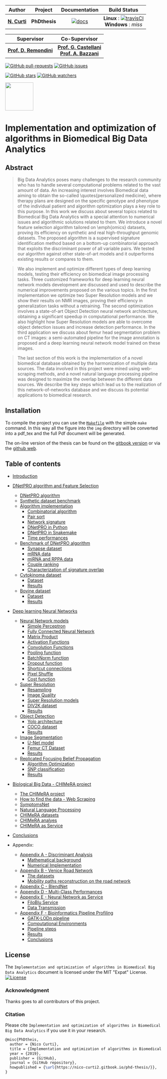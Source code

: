 | **Author**   | **Project** | **Documentation**                                                                   | **Build Status**              |
|:------------:|:-----------:|:-----------------------------------------------------------------------------------:|:-----------------------------:|
|   [**N. Curti**](https://github.com/Nico-Curti)   |  **PhDthesis**  | [![docs](https://img.shields.io/badge/documentation-latest-blue.svg?style=plastic)](https://nico-curti.github.io/PhDthesis/) | **Linux** : [![travisCI](https://travis-ci.com/Nico-Curti/PhDthesis.svg?token=7QqsqaQiuDHSyGDT3xek&branch=master)](https://travis-ci.com/Nico-Curti/PhDthesis) <br/> **Windows** : *miss* |

| **Supervisor** | **Co-Supervisor** |
|:--------------:|:-----------------:|
| [**Prof. D. Remondini**](https://www.unibo.it/sitoweb/daniel.remondini) | [**Prof. G. Castellani**](https://www.unibo.it/sitoweb/gastone.castellani) <br/> [**Prof. A. Bazzani**](https://www.unibo.it/sitoweb/armando.bazzani) |

[![GitHub pull-requests](https://img.shields.io/github/issues-pr/Nico-Curti/PhDthesis.svg?style=plastic)](https://github.com/Nico-Curti/PhDthesis/pulls)
[![GitHub issues](https://img.shields.io/github/issues/Nico-Curti/PhDthesis.svg?style=plastic)](https://github.com/Nico-Curti/PhDthesis/issues)

[![GitHub stars](https://img.shields.io/github/stars/Nico-Curti/PhDthesis.svg?label=Stars&style=social)](https://github.com/Nico-Curti/PhDthesis/stargazers)
[![GitHub watchers](https://img.shields.io/github/watchers/Nico-Curti/PhDthesis.svg?label=Watch&style=social)](https://github.com/Nico-Curti/PhDthesis/watchers)

<a href="https://github.com/UniboDIFABiophysics">
<div class="image">
<img src="https://cdn.rawgit.com/physycom/templates/697b327d/logo_unibo.png" width="90" height="90">
</div>
</a>

# Implementation and optimization of algorithms in Biomedical Big Data Analytics

## Abstract

> Big Data Analytics poses many challenges to the research community who has to handle several computational problems related to the vast amount of data.
> An increasing interest involves Biomedical data aiming to obtain the so-called \quotes{personalized medicine}, where therapy plans are designed on the specific genotype and phenotype of the individual patient and algorithm optimization plays a key role to this purpose.
> In this work we discuss about several topics related to Biomedical Big Data Analytics with a special attention to numerical issues and algorithmic solutions related to them.
> We introduce a novel feature selection algorithm tailored on \emph{omics} datasets, proving its efficiency on synthetic and real high-throughput genomic datasets.
> The proposed algorithm is a supervised signature identification method based on a bottom-up combinatorial approach that exploits the discriminant power of all variable pairs.
> We tested our algorithm against other state-of-art models and it outperforms existing results or compares to them.

> We also implement and optimize different types of deep learning models, testing their efficiency on biomedical image processing tasks.
> Three customized frameworks for deep learning neural network models development are discussed and used to describe the numerical improvements proposed on the various topics.
> In the first implementation we optimize two Super Resolution models and we show their results on NMR images, proving their efficiency in generalization tasks without a retraining.
> The second optimization involves a state-of-art Object Detection neural network architecture, obtaining a significant speedup in computational performance.
> We also highlight how Super Resolution models are able to overcome object detection issues and increase detection performance.
> In the third application we discuss about femur head segmentation problem on CT images: a semi-automated pipeline for the image annotation is proposed and a deep learning neural network model trained on these images.

> The last section of this work is the implementation of a novel biomedical database obtained by the harmonization of multiple data sources.
> The data involved in this project were mined using web-scraping methods, and a novel natural language processing pipeline was designed to maximize the overlap between the different data sources.
> We describe the key steps which lead us to the realization of this network-of-networks database and we discuss its potential applications to biomedical research.


## Installation

To compile the project you can use the [`Makefile`](https://github.com/Nico-Curti/PhDthesis/blob/master/Makefile) with the simple `make` command.
In this way all the figure into the `img` directory will be converted into a pdf_tex and the full Pdf document will be generated.

The on-line version of the thesis can be found on the [gitbook version](https://nico-curti2.gitbook.io/phd-thesis/) or via the [github web](https://nico-curti.github.io/PhDthesis).

## Table of contents

* [Introduction](https://github.com/Nico-Curti/PhDthesis/blob/master/docs/md/Introduction.md)

* [DNetPRO algorithm and Feature Selection](https://github.com/Nico-Curti/PhDthesis/blob/master/docs/md/Chapter1/README.md)
  * [DNetPRO algorithm](https://github.com/Nico-Curti/PhDthesis/blob/master/docs/md/Chapter1/DNetPRO/README.md)
  * [Synthetic dataset benchmark](https://github.com/Nico-Curti/PhDthesis/blob/master/docs/md/Chapter1/DNetPRO/ToyModel.md)
  * [Algorithm implementation](https://github.com/Nico-Curti/PhDthesis/blob/master/docs/md/Chapter1/Implementation/README.md)
    * [Combinatorial algorithm](https://github.com/Nico-Curti/PhDthesis/blob/master/docs/md/Chapter1/Implementation/Couples.md)
    * [Pair sort](https://github.com/Nico-Curti/PhDthesis/blob/master/docs/md/Chapter1/Implementation/Sorting.md)
    * [Network signature](https://github.com/Nico-Curti/PhDthesis/blob/master/docs/md/Chapter1/Implementation/FeatSel.md)
    * [DNetPRO in Python](https://github.com/Nico-Curti/PhDthesis/blob/master/docs/md/Chapter1/Implementation/Python.md)
    * [DNetPRO in Snakemake](https://github.com/Nico-Curti/PhDthesis/blob/master/docs/md/Chapter1/Implementation/Pipeline.md)
    * [Time performances](https://github.com/Nico-Curti/PhDthesis/blob/master/docs/md/Chapter1/Implementation/Timing.md)
  * [Benchmark of DNetPRO algorithm](https://github.com/Nico-Curti/PhDthesis/blob/master/docs/md/Chapter1/Synapse/README.md)
    * [Synapse dataset](https://github.com/Nico-Curti/PhDthesis/blob/master/docs/md/Chapter1/Synapse/Dataset.md)
    * [mRNA data](https://github.com/Nico-Curti/PhDthesis/blob/master/docs/md/Chapter1/Synapse/mRNA.md)
    * [miRNA and RPPA data](https://github.com/Nico-Curti/PhDthesis/blob/master/docs/md/Chapter1/Synapse/miRNA_RPPA.md)
    * [Couple ranking](https://github.com/Nico-Curti/PhDthesis/blob/master/docs/md/Chapter1/Synapse/Ranking.md)
    * [Characterization of signature overlap](https://github.com/Nico-Curti/PhDthesis/blob/master/docs/md/Chapter1/Synapse/Overlap.md)
  * [Cytokinoma dataset](https://github.com/Nico-Curti/PhDthesis/blob/master/docs/md/Chapter1/Cytokinoma/README.md)
    * [Dataset](https://github.com/Nico-Curti/PhDthesis/blob/master/docs/md/Chapter1/Cytokinoma/Dataset.md)
    * [Results](https://github.com/Nico-Curti/PhDthesis/blob/master/docs/md/Chapter1/Cytokinoma/Results.md)
  * [Bovine dataset](https://github.com/Nico-Curti/PhDthesis/blob/master/docs/md/Chapter1/Bovine/README.md)
    * [Dataset](https://github.com/Nico-Curti/PhDthesis/blob/master/docs/md/Chapter1/Bovine/Dataset.md)
    * [Results](https://github.com/Nico-Curti/PhDthesis/blob/master/docs/md/Chapter1/Bovine/Results.md)

* [Deep learning Neural Networks](https://github.com/Nico-Curti/PhDthesis/blob/master/docs/md/Chapter2/README.md)
  * [Neural Network models](https://github.com/Nico-Curti/PhDthesis/blob/master/docs/md/Chapter2/NeuralNetwork/README.md)
    * [Simple Perceptron](https://github.com/Nico-Curti/PhDthesis/blob/master/docs/md/Chapter2/NeuralNetwork/Perceptron.md)
    * [Fully Connected Neural Network](https://github.com/Nico-Curti/PhDthesis/blob/master/docs/md/Chapter2/NeuralNetwork/FullyConnected.md)
    * [Matrix Product](https://github.com/Nico-Curti/PhDthesis/blob/master/docs/md/Chapter2/NeuralNetwork/gemm.md)
    * [Activation Functions](https://github.com/Nico-Curti/PhDthesis/blob/master/docs/md/Chapter2/NeuralNetwork/Activations.md)
    * [Convolution Functions](https://github.com/Nico-Curti/PhDthesis/blob/master/docs/md/Chapter2/NeuralNetwork/Convolutional.md)
    * [Pooling function](https://github.com/Nico-Curti/PhDthesis/blob/master/docs/md/Chapter2/NeuralNetwork/Pooling.md)
    * [BatchNorm function](https://github.com/Nico-Curti/PhDthesis/blob/master/docs/md/Chapter2/NeuralNetwork/BatchNorm.md)
    * [Dropout function](https://github.com/Nico-Curti/PhDthesis/blob/master/docs/md/Chapter2/NeuralNetwork/Dropout.md)
    * [Shortcut connections](https://github.com/Nico-Curti/PhDthesis/blob/master/docs/md/Chapter2/NeuralNetwork/Shortcut.md)
    * [Pixel Shuffle](https://github.com/Nico-Curti/PhDthesis/blob/master/docs/md/Chapter2/NeuralNetwork/PixelShuffle.md)
    * [Cost function](https://github.com/Nico-Curti/PhDthesis/blob/master/docs/md/Chapter2/NeuralNetwork/Cost.md)
  * [Super Resolution](https://github.com/Nico-Curti/PhDthesis/blob/master/docs/md/Chapter2/SuperResolution/README.md)
    * [Resampling](https://github.com/Nico-Curti/PhDthesis/blob/master/docs/md/Chapter2/SuperResolution/Resampling.md)
    * [Image Quality](https://github.com/Nico-Curti/PhDthesis/blob/master/docs/md/Chapter2/SuperResolution/QualityImage.md)
    * [Super Resolution models](https://github.com/Nico-Curti/PhDthesis/blob/master/docs/md/Chapter2/SuperResolution/WDSR.md)
    * [DIV2K dataset](https://github.com/Nico-Curti/PhDthesis/blob/master/docs/md/Chapter2/SuperResolution/Dataset.md)
    * [Results](https://github.com/Nico-Curti/PhDthesis/blob/master/docs/md/Chapter2/SuperResolution/Results.md)
  * [Object Detection](https://github.com/Nico-Curti/PhDthesis/blob/master/docs/md/Chapter2/ObjectDetection/README.md)
    * [Yolo architecture](https://github.com/Nico-Curti/PhDthesis/blob/master/docs/md/Chapter2/ObjectDetection/Yolo.md)
    * [COCO dataset](https://github.com/Nico-Curti/PhDthesis/blob/master/docs/md/Chapter2/ObjectDetection/Dataset.md)
    * [Results](https://github.com/Nico-Curti/PhDthesis/blob/master/docs/md/Chapter2/ObjectDetection/Results.md)
  * [Image Segmentation](https://github.com/Nico-Curti/PhDthesis/blob/master/docs/md/Chapter2/Segmentation/README.md)
    * [U-Net model](https://github.com/Nico-Curti/PhDthesis/blob/master/docs/md/Chapter2/Segmentation/UNet.md)
    * [Femur CT Dataset](https://github.com/Nico-Curti/PhDthesis/blob/master/docs/md/Chapter2/Segmentation/Dataset.md)
    * [Results](https://github.com/Nico-Curti/PhDthesis/blob/master/docs/md/Chapter2/Segmentation/Results.md)
  * [Replicated Focusing Belief Propagation](https://github.com/Nico-Curti/PhDthesis/blob/master/docs/md/Chapter2/rFBP/README.md)
    * [Algorithm Optimization](https://github.com/Nico-Curti/PhDthesis/blob/master/docs/md/Chapter2/rFBP/Implementation.md)
    * [SNP classification](https://github.com/Nico-Curti/PhDthesis/blob/master/docs/md/Chapter2/rFBP/Dataset.md)
    * [Results](https://github.com/Nico-Curti/PhDthesis/blob/master/docs/md/Chapter2/rFBP/Results.md)


* [Biological Big Data - CHIMeRA project](https://github.com/Nico-Curti/PhDthesis/blob/master/docs/md/Chapter3/README.md)
  * [The CHIMeRA project](https://github.com/Nico-Curti/PhDthesis/blob/master/docs/md/Chapter3/CHIMeRA/README.md)
  * [How to find the data - Web Scraping](https://github.com/Nico-Curti/PhDthesis/blob/master/docs/md/Chapter3/CHIMeRA/WebScraping.md)
  * [SymptomsNet](https://github.com/Nico-Curti/PhDthesis/blob/master/docs/md/Chapter3/CHIMeRA/SymptomsNet.md)
  * [Natural Language Processing](https://github.com/Nico-Curti/PhDthesis/blob/master/docs/md/Chapter3/CHIMeRA/NLP.md)
  * [CHIMeRA datasets](https://github.com/Nico-Curti/PhDthesis/blob/master/docs/md/Chapter3/CHIMeRA/Datasets.md)
  * [CHIMeRA analyes](https://github.com/Nico-Curti/PhDthesis/blob/master/docs/md/Chapter3/CHIMeRA/Results.md)
  * [CHIMeRA as Service](https://github.com/Nico-Curti/PhDthesis/blob/master/docs/md/Chapter3/CHIMeRA/Service.md)

* [Conclusions](https://github.com/Nico-Curti/PhDthesis/blob/master/docs/md/Conclusions.md)

* Appendix:
  * [Appendix A - Discriminant Analysis](https://github.com/Nico-Curti/PhDthesis/blob/master/docs/md/Appendix/DiscriminantAnalysis/README.md)
    * [Mathematical background](https://github.com/Nico-Curti/PhDthesis/blob/master/docs/md/Appendix/DiscriminantAnalysis/MathematicalBackground.md)
    * [Numerical Implementation](https://github.com/Nico-Curti/PhDthesis/blob/master/docs/md/Appendix/DiscriminantAnalysis/Numerical.md)
  * [Appendix B - Venice Road Network](https://github.com/Nico-Curti/PhDthesis/blob/master/docs/md/Appendix/Venice/README.md)
    * [The datasets](https://github.com/Nico-Curti/PhDthesis/blob/master/docs/md/Appendix/Venice/Dataset.md)
    * [Mobility paths reconstruction on the road network](https://github.com/Nico-Curti/PhDthesis/blob/master/docs/md/Appendix/Venice/MobilityPaths.md)
  * [Appendix C - BlendNet](https://github.com/Nico-Curti/PhDthesis/blob/master/docs/md/Appendix/BlendNet/README.md)
  * [Appendix D - Multi-Class Performances](https://github.com/Nico-Curti/PhDthesis/blob/master/docs/md/Appendix/Scorer/README.md)
  * [Appendix E - Neural Network as Service](https://github.com/Nico-Curti/PhDthesis/blob/master/docs/md/Appendix/FiloBlu/README.md)
    * [FiloBlu Service](https://github.com/Nico-Curti/PhDthesis/blob/master/docs/md/Appendix/FiloBlu/Service.md)
    * [Data Transmission](https://github.com/Nico-Curti/PhDthesis/blob/master/docs/md/Appendix/FiloBlu/CryptoSocket.md)
  * [Appendix F - Bioinformatics Pipeline Profiling](https://github.com/Nico-Curti/PhDthesis/blob/master/docs/md/Appendix/Profiling/README.md)
    * [GATK-LODn pipeline](https://github.com/Nico-Curti/PhDthesis/blob/master/docs/md/Appendix/Profiling/Pipeline.md)
    * [Computational Environments](https://github.com/Nico-Curti/PhDthesis/blob/master/docs/md/Appendix/Profiling/Environment.md)
    * [Pipeline steps](https://github.com/Nico-Curti/PhDthesis/blob/master/docs/md/Appendix/Profiling/Step.md)
    * [Results](https://github.com/Nico-Curti/PhDthesis/blob/master/docs/md/Appendix/Profiling/Results.md)
    * [Conclusions](https://github.com/Nico-Curti/PhDthesis/blob/master/docs/md/Appendix/Profiling/Conclusion.md)


## License

The `Implementation and optimization of algorithms in Biomedical Big Data Analytics` document is licensed under the MIT "Expat" License. [![License](https://img.shields.io/github/license/mashape/apistatus.svg)](https://github.com/Nico-Curti/PhDthesis/blob/master/LICENSE.md)


### Acknowledgment

Thanks goes to all contributors of this project.

### Citation

Please cite `Implementation and optimization of algorithms in Biomedical Big Data Analytics` if you use it in your research.

```tex
@misc{PhDtheis,
  author = {Nico Curti},
  title = {Implementation and optimization of algorithms in Biomedical Big Data Analytics},
  year = {2019},
  publisher = {GitHub},
  journal = {GitHub repository},
  howpublished = {\url{https://nico-curti2.gitbook.io/phd-thesis/}},
}
```



